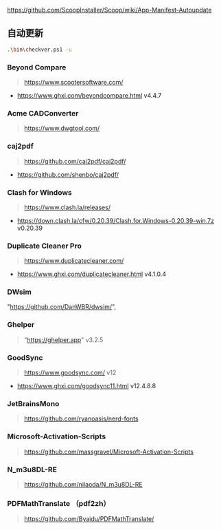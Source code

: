 https://github.com/ScoopInstaller/Scoop/wiki/App-Manifest-Autoupdate

## 自动更新
``` sh
.\bin\checkver.ps1 -u

```


### Beyond Compare
> https://www.scootersoftware.com/
- https://www.ghxi.com/beyondcompare.html v4.4.7

### Acme CADConverter
> https://www.dwgtool.com/

### caj2pdf
> https://github.com/caj2pdf/caj2pdf/
- https://github.com/shenbo/caj2pdf/

### Clash for Windows
> https://www.clash.la/releases/
- https://down.clash.la/cfw/0.20.39/Clash.for.Windows-0.20.39-win.7z    v0.20.39

### Duplicate Cleaner Pro
> https://www.duplicatecleaner.com/
- https://www.ghxi.com/duplicatecleaner.html    v4.1.0.4

### DWsim
 "https://github.com/DanWBR/dwsim/",

### Ghelper
> "https://ghelper.app" v3.2.5

### GoodSync
> https://www.goodsync.com/  v12
- https://www.ghxi.com/goodsync11.html    v12.4.8.8

### JetBrainsMono
> https://github.com/ryanoasis/nerd-fonts

### Microsoft-Activation-Scripts 
> https://github.com/massgravel/Microsoft-Activation-Scripts

### N_m3u8DL-RE
> https://github.com/nilaoda/N_m3u8DL-RE 

### PDFMathTranslate （pdf2zh）
> https://github.com/Byaidu/PDFMathTranslate/
